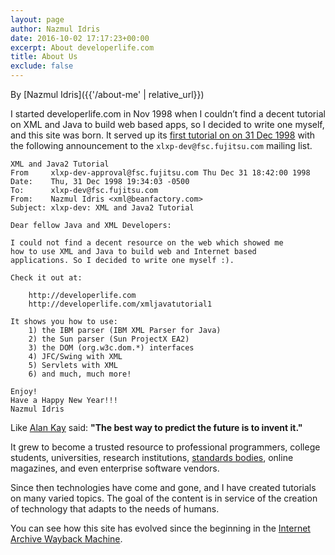 ```yaml
---
layout: page
author: Nazmul Idris
date: 2016-10-02 17:17:23+00:00
excerpt: About developerlife.com
title: About Us
exclude: false
---
```


By [Nazmul Idris]({{'/about-me' | relative_url}})

I started developerlife.com in Nov 1998 when I couldn’t find a decent tutorial 
on XML and Java to build web based apps, so I decided to write one myself, and 
this site was born. It served up its [first tutorial on on 31 Dec 
1998](http://xml.coverpages.org/idris199901.html) with the following announcement
to the `xlxp-dev@fsc.fujitsu.com` mailing list. 

```text
XML and Java2 Tutorial
From     xlxp-dev-approval@fsc.fujitsu.com Thu Dec 31 18:42:00 1998
Date:    Thu, 31 Dec 1998 19:34:03 -0500
To:      xlxp-dev@fsc.fujitsu.com
From:    Nazmul Idris <xml@beanfactory.com>
Subject: xlxp-dev: XML and Java2 Tutorial

Dear fellow Java and XML Developers:

I could not find a decent resource on the web which showed me
how to use XML and Java to build web and Internet based
applications. So I decided to write one myself :).

Check it out at:

    http://developerlife.com
    http://developerlife.com/xmljavatutorial1

It shows you how to use:
    1) the IBM parser (IBM XML Parser for Java)
    2) the Sun parser (Sun ProjectX EA2)
    3) the DOM (org.w3c.dom.*) interfaces
    4) JFC/Swing with XML
    5) Servlets with XML
    6) and much, much more!

Enjoy!
Have a Happy New Year!!!
Nazmul Idris
```

Like [Alan Kay](http://en.wikipedia.org/wiki/Alan_Kay) said: **"The best way to
predict the future is to invent it."**

It grew to become a trusted resource to professional programmers, college
students, universities, research institutions, [standards
bodies](http://xml.coverpages.org/xmlFAQ15.html#JAVA-GEN), online magazines, and
even enterprise software vendors.

Since then technologies have come and gone, and I have created tutorials on many
varied topics. The goal of the content is in service of the creation of
technology that adapts to the needs of humans.

You can see how this site has evolved since the beginning in the [Internet
Archive Wayback Machine](https://web.archive.org/web/*/developerlife.com).
